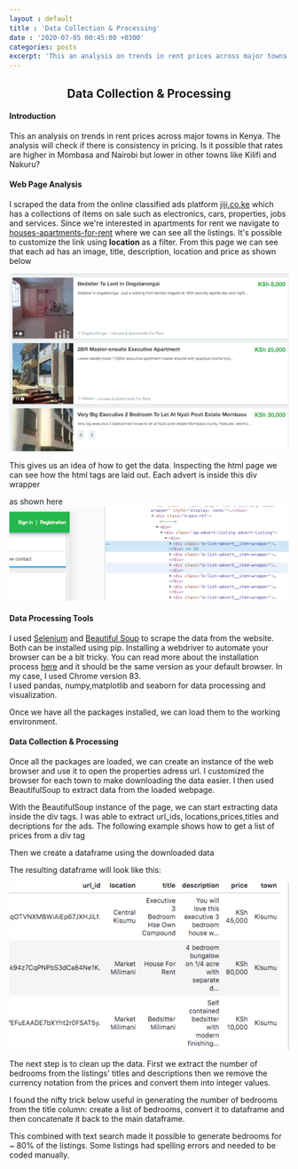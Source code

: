 ```yaml
---
layout : default
title : 'Data Collection & Processing'
date : '2020-07-05 00:45:00 +0300'
categories: posts
excerpt: 'This an analysis on trends in rent prices across major towns in Kenya. The analysis will check if there is consistency in pricing across these towns. How do prices in Mombasa compare to those in Nairobi?'
---
```

## <center>Data Collection & Processing</center>
#### Introduction
This an analysis on trends in rent prices across major towns in Kenya. The analysis will check if there is consistency in pricing. Is it possible that rates are higher in Mombasa and Nairobi but lower in other towns like Kilifi and Nakuru?

#### Web Page Analysis
I scraped the data from the online classified ads platform [jiji.co.ke](https://jiji.co.ke) which has a collections of items on sale such as electronics, cars, properties, jobs and services.
Since we're interested in apartments for rent we navigate to [houses-apartments-for-rent](https://jiji.co.ke/houses-apartments-for-rent) where we can see all the listings. It's possible to customize the link using **location** as a filter. From this page we can see that each ad has an image, title, description, location and price as shown below

![page image](/assets/img/page_list_example.png)

This gives us an idea of how to get the data. Inspecting the html page we can see how the html tags are laid out. Each advert is inside this div wrapper
<script src="https://gist.github.com/wkirui/6cf9cb457bc1ca934d4d796d71f657ef.js"></script>
as shown here
![ad_wrapper](/assets/img/url_wrapper.png)

#### Data Processing Tools
I used [Selenium](https://www.selenium.dev/documentation/en/) and [Beautiful Soup](https://www.crummy.com/software/BeautifulSoup/bs4/doc/#installing-beautiful-soup) to scrape the data from the website. Both can be installed using pip. Installing a webdriver to automate your browser can be a bit tricky. You can read more about the installation process [here](https://www.selenium.dev/documentation/en/webdriver/) and it should be the same version as your default browser. In my case, I used Chrome version 83.<br>
I used pandas, numpy,matplotlib and seaborn for data processing and visualization.

Once we have all the packages installed, we can load them to the working environment.
<script src="https://gist.github.com/wkirui/6d329d4864e66c515fceb72e3e9b44e3.js"></script>
#### Data Collection & Processing
Once all the packages are loaded, we can create an instance of the web browser and use it to open the properties adress url. I customized the browser for each town to make downloading the data easier. I then used BeautifulSoup to extract data from the loaded webpage.
<script src="https://gist.github.com/wkirui/1f86d0a8248c1d9c4bc7a1ab7f3f5e9f.js"></script>
With the BeautifulSoup instance of the page, we can start extracting data inside the div tags. I was able to extract url_ids, locations,prices,titles and decriptions for the ads. The following example shows how to get a list of prices from a div tag
<script src="https://gist.github.com/wkirui/db062705cf8333ae906f9c8a2f44d10b.js"></script>

Then we create a dataframe using the downloaded data
<script src="https://gist.github.com/wkirui/d4c3831722a44d2f583d56b39763433c.js"></script>

The resulting dataframe will look like this:

![df_sample](/assets/img/df_sample.png#center)

The next step is to clean up the data. First we extract the number of bedrooms from the listings' titles and descriptions then we remove the currency notation from the prices and convert them into integer values.

I found the nifty trick below useful in generating the number of bedrooms from the title column: create a list of bedrooms, convert it to dataframe and then concatenate it back to the main dataframe. 
<script src="https://gist.github.com/wkirui/ddb3a38b74e8c9606017eb6ac60e7c4b.js"></script>

This combined with text search made it possible to generate bedrooms for ~ 80% of the listings. Some listings had spelling errors and needed to be coded manually.